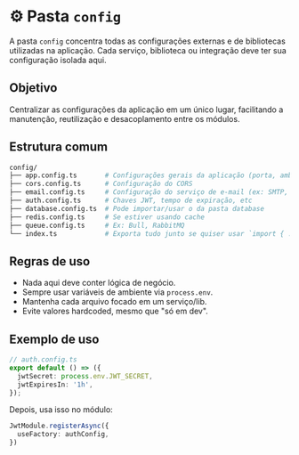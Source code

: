 # ⚙️ Pasta `config`

A pasta `config` concentra todas as configurações externas e de bibliotecas utilizadas na aplicação. Cada serviço, biblioteca ou integração deve ter sua configuração isolada aqui.

## Objetivo

Centralizar as configurações da aplicação em um único lugar, facilitando a manutenção, reutilização e desacoplamento entre os módulos.

## Estrutura comum

```bash
config/
├── app.config.ts       # Configurações gerais da aplicação (porta, ambiente, etc)
├── cors.config.ts      # Configuração do CORS
├── email.config.ts     # Configuração do serviço de e-mail (ex: SMTP, SendGrid)
├── auth.config.ts      # Chaves JWT, tempo de expiração, etc
├── database.config.ts  # Pode importar/usar o da pasta database
├── redis.config.ts     # Se estiver usando cache
├── queue.config.ts     # Ex: Bull, RabbitMQ
└── index.ts            # Exporta tudo junto se quiser usar `import { ... } from './config'`
```

## Regras de uso

- Nada aqui deve conter lógica de negócio.
- Sempre usar variáveis de ambiente via `process.env`.
- Mantenha cada arquivo focado em um serviço/lib.
- Evite valores hardcoded, mesmo que "só em dev".

## Exemplo de uso

```ts
// auth.config.ts
export default () => ({
  jwtSecret: process.env.JWT_SECRET,
  jwtExpiresIn: '1h',
});
```

Depois, usa isso no módulo:

```ts
JwtModule.registerAsync({
  useFactory: authConfig,
})
```
